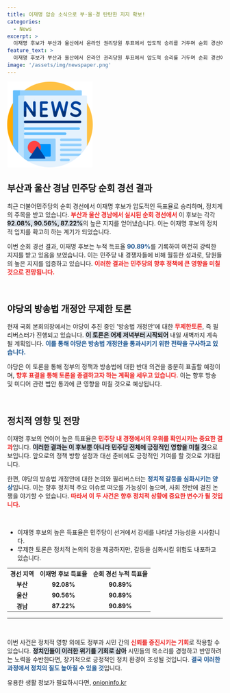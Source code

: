 ```yaml
---
title: 이재명 압승 소식으로 부·울·경 탄탄한 지지 확보!
categories:
  - News
excerpt: >
  이재명 후보가 부산과 울산에서 온라인 권리당원 투표에서 압도적 승리를 거두며 순회 경선에서 누적 득표율 90.89%를 기록했습니다. 한편, 국회에서는 방송법 개정안을 둘러싼 무제한토론이 진행 중입니다.
feature_text: >
  이재명 후보가 부산과 울산에서 온라인 권리당원 투표에서 압도적 승리를 거두며 순회 경선에서 누적 득표율 90.89%를 기록했습니다. 한편, 국회에서는 방송법 개정안을 둘러싼 무제한토론이 진행 중입니다.
image: '/assets/img/newspaper.png'
---
```


<p><img src="/assets/img/newspaper.png" alt="kimp 속보" /></p>

<h2 data-ke-size="size26">부산과 울산 경남 민주당 순회 경선 결과</h2>

<p data-ke-size="size16">최근 더불어민주당의 순회 경선에서 이재명 후보가 압도적인 득표율로 승리하며, 정치계의 주목을 받고 있습니다. <b><span style="color: #ee2323;">부산과 울산 경남에서 실시된 순회 경선에서</span></b> 이 후보는 각각 <b><span style="background-color: #21538527;">92.08%, 90.56%, 87.22%</span></b>의 높은 지지를 얻어냈습니다. 이는 이재명 후보의 정치적 입지를 확고히 하는 계기가 되었습니다.</p>

<p data-ke-size="size16">이번 순회 경선 결과, 이재명 후보는 누적 득표율 <b><span style="color: #1a5490;">90.89%</span></b>를 기록하여 여전히 강력한 지지를 받고 있음을 보였습니다. 이는 민주당 내 경쟁자들에 비해 월등한 성과로, 당원들의 높은 지지를 입증하고 있습니다. <b><span style="color: #ee2323;">이러한 결과는 민주당의 향후 정책에 큰 영향을 미칠 것으로 전망됩니다.</span></b></p>

<p data-ke-size="size16">&nbsp;</p>

<h2 data-ke-size="size26">야당의 방송법 개정안 무제한 토론</h2>

<p data-ke-size="size16">현재 국회 본회의장에서는 야당이 추진 중인 '방송법 개정안'에 대한 <b><span style="color: #ee2323;">무제한토론</span></b>, 즉 필리버스터가 진행되고 있습니다. <b><span style="background-color: #21538527;">이 토론은 어제 저녁부터 시작되어</span></b> 내일 새벽까지 계속될 계획입니다. <b><span style="color: #1a5490;">이를 통해 야당은 방송법 개정안을 통과시키기 위한 전략을 구사하고 있습니다.</span></b></p>

<p data-ke-size="size16">야당은 이 토론을 통해 정부의 정책과 방송법에 대한 반대 의견을 충분히 표출할 예정이며, <b><span style="color: #ee2323;">향후 표결을 통해 토론을 종결하고자 하는 계획을 세우고 있습니다.</span></b> 이는 향후 방송 및 미디어 관련 법안 통과에 큰 영향을 미칠 것으로 예상됩니다.</p>

<p data-ke-size="size16">&nbsp;</p>

<h2 data-ke-size="size26">정치적 영향 및 전망</h2>

<p data-ke-size="size16">이재명 후보의 연이어 높은 득표율은 <b><span style="color: #ee2323;">민주당 내 경쟁에서의 우위를 확인시키는 중요한 결과</span></b>입니다. <b><span style="background-color: #21538527;">이러한 결과는 이 후보뿐 아니라 민주당 전체에 긍정적인 영향을 미칠 것</span></b>으로 보입니다. 앞으로의 정책 방향 설정과 대선 준비에도 긍정적인 기여를 할 것으로 기대됩니다.</p>

<p data-ke-size="size16">한편, 야당의 방송법 개정안에 대한 논의와 필리버스터는 <b><span style="color: #1a5490;">정치적 갈등을 심화시키는 양상</span></b>입니다. 이는 향후 정치적 주요 이슈로 떠오를 가능성이 높으며, 사회 전반에 걸친 논쟁을 야기할 수 있습니다. <b><span style="color: #ee2323;">따라서 이 두 사건은 향후 정치적 상황에 중요한 변수가 될 것입니다.</span></b></p>

<p data-ke-size="size16">&nbsp;</p>

<ul>
    <li>이재명 후보의 높은 득표율은 민주당이 선거에서 강세를 나타낼 가능성을 시사합니다.</li>
    <li>무제한 토론은 정치적 논의의 장을 제공하지만, 갈등을 심화시킬 위험도 내포하고 있습니다.</li>
</ul>

<table style="width: 100%; border-collapse: collapse;">
    <tr>
        <td style="text-align: center; height: 17px;"><b>경선 지역</b></td>
        <td style="text-align: center; height: 17px;"><b>이재명 후보 득표율</b></td>
        <td style="text-align: center; height: 17px;"><b>순회 경선 누적 득표율</b></td>
    </tr>
    <tr>
        <td style="text-align: center; height: 17px;"><b>부산</b></td>
        <td style="text-align: center; height: 17px;"><b>92.08%</b></td>
        <td style="text-align: center; height: 17px;"><b>90.89%</b></td>
    </tr>
    <tr>
        <td style="text-align: center; height: 17px;"><b>울산</b></td>
        <td style="text-align: center; height: 17px;"><b>90.56%</b></td>
        <td style="text-align: center; height: 17px;"><b>90.89%</b></td>
    </tr>
    <tr>
        <td style="text-align: center; height: 17px;"><b>경남</b></td>
        <td style="text-align: center; height: 17px;"><b>87.22%</b></td>
        <td style="text-align: center; height: 17px;"><b>90.89%</b></td>
    </tr>
</table>

<hr />

<p data-ke-size="size16">&nbsp;</p>

<p data-ke-size="size16">이번 사건은 정치적 영향 외에도 정부과 시민 간의 <b><span style="color: #ee2323;">신뢰를 증진시키는 기회</span></b>로 작용할 수 있습니다. <b><span style="background-color: #21538527;">정치인들이 이러한 위기를 기회로 삼아</span></b> 시민들의 목소리를 경청하고 반영하려는 노력을 수반한다면, 장기적으로 긍정적인 정치 환경이 조성될 것입니다. <b><span style="color: #1a5490;">결국 이러한 과정에서 정치의 질도 높아질 수 있을 것</span></b>입니다.</p>
유용한 생활 정보가 필요하시다면, <a href="https://onioninfo.kr" rel="dofollow">onioninfo.kr</a>


